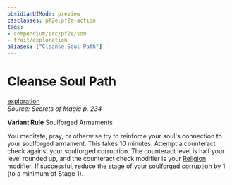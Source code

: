 ```yaml
---
obsidianUIMode: preview
cssclasses: pf2e,pf2e-action
tags:
- compendium/src/pf2e/som
- trait/exploration
aliases: ["Cleanse Soul Path"]
---
```

# Cleanse Soul Path
[exploration](rules/traits/exploration.md "Exploration Action & Ability Trait")  
*Source: Secrets of Magic p. 234*  

**Variant Rule** Soulforged Armaments

You meditate, pray, or otherwise try to reinforce your soul's connection to your soulforged armament. This takes 10 minutes. Attempt a counteract check against your soulforged corruption. The counteract level is half your level rounded up, and the counteract check modifier is your [Religion](compendium/skills.md#Religion) modifier. If successful, reduce the stage of your [soulforged corruption](compendium/gm/afflictions/soulforged-corruption-som.md) by 1 (to a minimum of Stage 1).